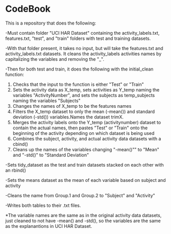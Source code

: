 # CodeBook

This is a repository that does the following:

-Must contain folder "UCI HAR Dataset" containing the activity_labels.txt, features.txt, "test", and "train" folders with test and training datasets.

-With that folder present, it takes no input, but will take the features.txt and activity_labels.txt datasets. It cleans the activity_labels activities names by capitalizing the variables and removing the "_". 

-Then for both test and train, it does the following with the initial_clean function:
  1) Checks that the input to the function is either "Test" or "Train"
  2) Sets the activity data as X_temp, sets activities as Y_temp naming the variables "ActivityNumber", and sets the subjects as temp_subjects naming the variables "Subjects"
  3) Changes the names of X_temp to be the features names
  4) Filters the X_temp dataset to only the mean (-mean()) and standard deviation (-std()) variables.Names the dataset trimX.
  5) Merges the activity labels onto the Y_temp (activitynumber) dataset to contain the actual names, then pastes "Test" or "Train" onto the beginning of the activity depending on which dataset is being used
  6) Combines the subject, activity, and actual activity data datasets with a cbind()
  7) Cleans up the names of the variables changing "-mean()"" to "Mean" and "-std()" to "Standard Deviation"
  
-Sets tidy_dataset as the test and train datasets stacked on each other with an rbind()

-Sets the means dataset as the mean of each variable based on subject and activity 

-Cleans the name from Group.1 and Group.2 to "Subject" and "Activity"

-Writes both tables to their .txt files.

*The variable names are the same as in the original activity data datasets, just cleaned to not have -mean() and -std(), so the variables are the same as the explanantions in UCI HAR Dataset.